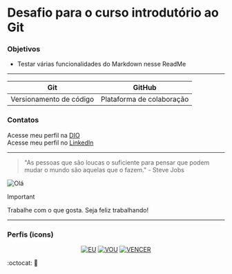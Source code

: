 # Desafio para o curso introdutório ao Git

### Objetivos
- Testar várias funcionalidades do Markdown nesse ReadMe

--------
<center>

| Git | GitHub |
| ----|--------|
|Versionamento de código | Plataforma de colaboração |

</center>

### Contatos
Acesse meu perfil na [DIO](https://www.dio.me/users/felipepcmourao) <br>
Acesse meu perfil no [LinkedIn](https://linkedin.com/felipepcmourao)

-------------

> "As pessoas que são loucas o suficiente para pensar que podem mudar o mundo são aquelas que o fazem." - Steve Jobs

![Olá](https://scitechdaily.com/images/Computer-Code-Speed-Algorithm-Concept.gif)

> [!IMPORTANT]  
> Trabalhe com o que gosta. Seja feliz trabalhando!
--------
### Perfis (icons)

<center>

[![EU](https://img.shields.io/badge/DUOLINGO-GREEN?style=for-the-badge)](https://www.duolingo.com/profile/f1mourao)
[![VOU](https://img.shields.io/badge/GitHUb-gray?style=for-the-badge)](https://github.com/felipepcmourao)
[![VENCER](https://img.shields.io/badge/LinkedIN-30A3DC?style=for-the-badge)](https://linkedin.com/felipepcmourao)

</center>

:octocat: :wave:
